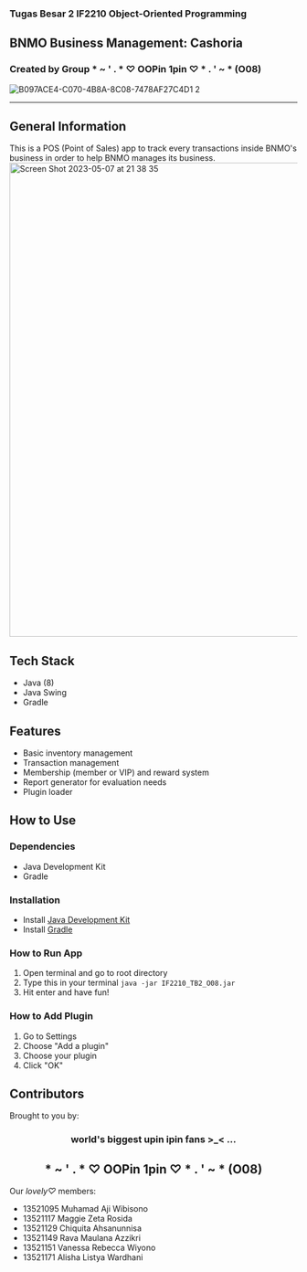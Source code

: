 ### Tugas Besar 2 IF2210 Object-Oriented Programming
## BNMO Business Management: Cashoria
### Created by Group * ~ ' . * ♡ OOPin 1pin ♡ * . ' ~ * (O08)
![B097ACE4-C070-4B8A-8C08-7478AF27C4D1 2](https://user-images.githubusercontent.com/73476678/236684234-fadf5459-c98c-490f-9f53-2f2e6477af53.GIF)

---

## General Information
This is a POS (Point of Sales) app to track every transactions inside BNMO's business in order to help BNMO manages its business.
<img width="830" alt="Screen Shot 2023-05-07 at 21 38 35" src="https://user-images.githubusercontent.com/73476678/236684211-c5d03610-e8b3-4d98-a36d-bcc9b0d059f8.png">


## Tech Stack
- Java (8)
- Java Swing
- Gradle

## Features
- Basic inventory management
- Transaction management
- Membership (member or VIP) and reward system
- Report generator for evaluation needs
- Plugin loader

## How to Use

### Dependencies
- Java Development Kit
- Gradle

### Installation
- Install [Java Development Kit](https://www.oracle.com/java/technologies/downloads/)
- Install [Gradle](https://gradle.org/install/)

### How to Run App
1. Open terminal and go to root directory
2. Type this in your terminal
`java -jar IF2210_TB2_O08.jar`
3. Hit enter and have fun!

### How to Add Plugin
1. Go to Settings
2. Choose "Add a plugin"
3. Choose your plugin
4. Click "OK"

## Contributors
Brought to you by:
<h3 align="center">world's biggest upin ipin fans >_< ...</h3>
<h2 align="center">* ~ ' . * ♡ OOPin 1pin ♡ * . ' ~ * (O08)</h2>

Our *lovely♡* members:
- 13521095 Muhamad Aji Wibisono 
- 13521117 Maggie Zeta Rosida 
- 13521129 Chiquita Ahsanunnisa 
- 13521149 Rava Maulana Azzikri 
- 13521151 Vanessa Rebecca Wiyono 
- 13521171 Alisha Listya Wardhani
